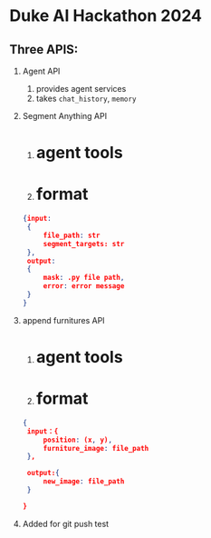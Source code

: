 # Duke AI Hackathon 2024


## Three APIS:

1. Agent API
   1. provides agent services
   2. takes `chat_history`, `memory`

2. Segment Anything API
   1. # agent tools
   2. # format
   ```json
   {input:
    {
        file_path: str
        segment_targets: str
    },
    output:
    {
        mask: .py file path,
        error: error message
    } 
   }
   
   ```

3. append furnitures API
   1. # agent tools
   2. # format
   ```json
   {
    input：{
        position: (x, y),
        furniture_image: file_path
    },

    output:{
        new_image: file_path
    }

   } 
   
   ```

4. Added for git push test